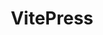 ---
layout: home

title: VitePress
titleTemplate: Vite & Vue Powered Static Site Generator

hero:
  name: WOWFANS
  text: AC爱好者文档库
  tagline: 完整的开源和模块化MMO解决方案
features:
  - title: 基础
    details: AzerothCore拥有强大而坚实的基础，来自多年的发展：它基于MaNGOS，TrinityCore和SunwellCore。
  - title: 开源
    details: AzerothCore 模块在 GNUAGPL 3.0和GNU GPL 2.0 下发布， 这两个许可证都是完全免费和开源的。 我们相信自由软件，我们热爱合作。
  - title: 社区
    details: 艾泽拉斯核心的主要优势在于其社区。用户可以通过改进我们的代码库或简单地提交任何错误报告来帮助我们。如果您想做出贡献，我们会很高兴！
  - title: 模块
    details: 我们试图使我们的软件尽可能模块化，因为模块化软件更容易扩展。
---
